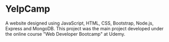 # YelpCamp
A website designed using JavaScript, HTML, CSS, Bootstrap, Node.js, Express and MongoDB. This project was the main project developed under the online course "Web Developer Bootcamp" at Udemy.

